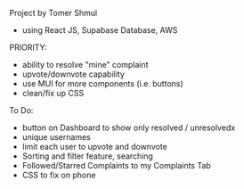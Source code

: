 

Project by Tomer Shmul
- using React JS, Supabase Database, AWS

PRIORITY:
- ability to resolve "mine" complaint
- upvote/downvote capability
- use MUI for more components (i.e. buttons)
- clean/fix up CSS


To Do:
- button on Dashboard to show only resolved / unresolvedx
- unique usernames
- limit each user to upvote and downvote
- Sorting and filter feature, searching
- Followed/Starred Complaints to my Complaints Tab
- CSS to fix on phone
